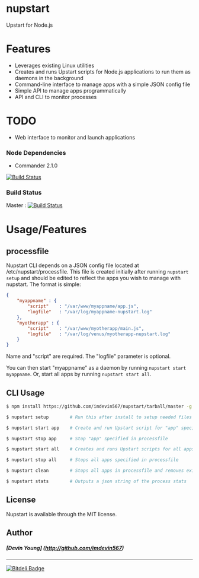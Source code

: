 nupstart
========

Upstart for Node.js

Features
========
- Leverages existing Linux utilities
- Creates and runs Upstart scripts for Node.js applications to run them as daemons in the background
- Command-line interface to manage apps with a simple JSON config file
- Simple API to manage apps programmatically
- API and CLI to monitor processes
 

TODO
=====
- Web interface to monitor and launch applications

### Node Dependencies
- Commander 2.1.0

[![Build Status](https://david-dm.org/imdevin567/nupstart.png)](https://david-dm.org/imdevin567/nupstart)

### Build Status

Master : [![Build Status](https://api.travis-ci.org/imdevin567/nupstart.png?branch=master)](https://travis-ci.org/imdevin567/nupstart)

# Usage/Features

processfile
----------
Nupstart CLI depends on a JSON config file located at /etc/nupstart/processfile. This file is created initially after running `nupstart setup` and should be edited to reflect the apps you wish to manage with nupstart. The format is simple:

```json
{
    "myappname" : {
    	"script" 	: "/var/www/myappname/app.js",
		"logfile" 	: "/var/log/myappname-nupstart.log"
	},
	"myotherapp" : {
		"script"	: "/var/www/myotherapp/main.js",
		"logfile"	: "/var/log/venus/myotherapp-nupstart.log"
	}
}
```
Name and "script" are required. The "logfile" parameter is optional. 

You can then start "myappname" as a daemon by running `nupstart start myappname`. Or, start all apps by running `nupstart start all`.

CLI Usage
----------
```bash
$ npm install https://github.com/imdevin567/nupstart/tarball/master -g     # Install nupstart globally

$ nupstart setup        # Run this after install to setup needed files and directories

$ nupstart start app    # Create and run Upstart script for "app" specified in processfile

$ nupstart stop app     # Stop "app" specified in processfile

$ nupstart start all    # Creates and runs Upstart scripts for all apps specified in processfile

$ nupstart stop all     # Stops all apps specified in processfile

$ nupstart clean        # Stops all apps in processfile and removes existing Upstart scripts

$ nupstart stats		# Outputs a json string of the process stats
```

License
-----
Nupstart is available through the MIT license.

Author
------
##### [Devin Young] (http://github.com/imdevin567)
------------


[![Bitdeli Badge](https://d2weczhvl823v0.cloudfront.net/imdevin567/nupstart/trend.png)](https://bitdeli.com/free "Bitdeli Badge")


